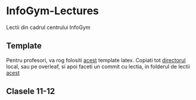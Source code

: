 # InfoGym-Lectures
Lectii din cadrul centrului InfoGym 


## Template 
Pentru profesori, va rog folositi [acest](template/infogym.tex) template latex. 
Copiati tot [directorul](templates/) local, sau pe overleaf, si apoi faceti un commit cu lectia, in folderul de lectii [acest](lectures/)

## Clasele 11-12






